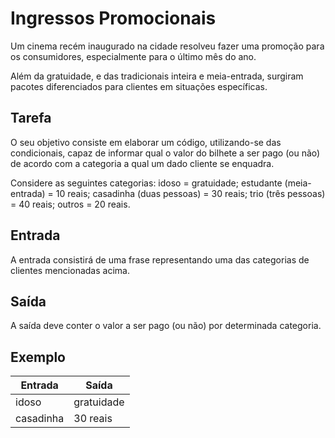 # Ingressos Promocionais

Um cinema recém inaugurado na cidade resolveu fazer uma promoção para os consumidores, especialmente para o último mês do ano.

Além da gratuidade, e das tradicionais inteira e meia-entrada, surgiram pacotes diferenciados para clientes em situações específicas.

## Tarefa

O seu objetivo consiste em elaborar um código, utilizando-se das condicionais, capaz de informar qual o valor do bilhete a ser pago (ou não) de acordo com a categoria a qual um dado cliente se enquadra.

Considere as seguintes categorias: idoso = gratuidade; estudante (meia-entrada) = 10 reais; casadinha (duas pessoas) = 30 reais; trio (três pessoas) = 40 reais; outros = 20 reais.

## Entrada

A entrada consistirá de uma frase representando uma das categorias de clientes mencionadas acima.

## Saída

A saída deve conter o valor a ser pago (ou não) por determinada categoria.

## Exemplo

| Entrada   | Saída      |
| --------- | ---------- |
| idoso     | gratuidade |
| casadinha | 30 reais   |